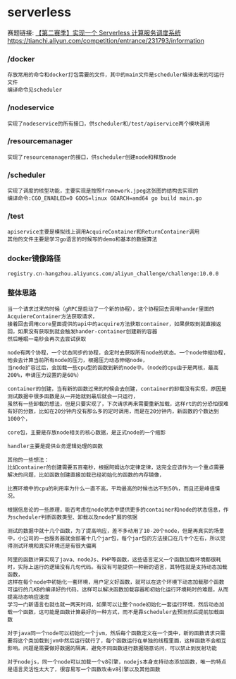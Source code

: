 # serverless
赛题链接: [【第二赛季】实现一个 Serverless 计算服务调度系统](https://tianchi.aliyun.com/competition/entrance/231793/information) https://tianchi.aliyun.com/competition/entrance/231793/information
### /docker
    存放常用的命令和docker打包需要的文件，其中的main文件是scheduler编译出来的可运行文件
    编译命令见scheduler
### /nodeservice
    实现了nodeservice的所有接口，供scheduler和/test/apiservice两个模块调用
    
### /resourcemanager
    实现了resourcemanager的接口，供scheduler创建node和释放node
    
### /scheduler
    实现了调度的核型功能，主要实现是按照framework.jpeg这张图的结构去实现的
    编译命令:CGO_ENABLED=0 GOOS=linux GOARCH=amd64 go build main.go
    
### /test
    apiservice主要是模拟线上调用AcquireContainer和ReturnContainer调用
    其他的文件主要是学习go语言的时候写的demo和基本的数据算法
    
### docker镜像路径
    registry.cn-hangzhou.aliyuncs.com/aliyun_challenge/challenge:10.0.0

### 整体思路
    当一个请求过来的时候（gRPC是启动了一个新的协程），这个协程回去调用hander里面的AcquiereContainer方法获取请求，
    接着回去调用core里面提供的api中的acquire方法获取container，如果获取到就直接返回，如果没有获取到就会触发hander-container创建新的容器
    然后睡眠一毫秒会再次去尝试获取
    
    node有两个协程，一个状态同步的协程，会定时去获取所有node的状态。一个node伸缩协程，他会去计算当前所有node的压力，根据压力动态伸缩node，
    当node扩容过后，会加载一些cpu型的函数到新的node中。（node的cpu由于是两核，最高200%，申请压力设置的是60%）
    
    container的创建，当有新的函数过来的时候会去创建，container的卸载没有实现，原因是测试数据中很多函数是从一开始就到最后就会一只运行，
    虽然有一些卸载的想法，但是只要实现了，下次请求再来需要重新加载，这样rt的的分恐怕很难有好的分数，比如在20分钟内没有那么多的定时调用，而是在20分钟内，新函数的个数达到1000个，
    
    core包，主要是存放node相关的核心数据，是正式node的一个缩影
    
    handler主要是提供业务逻辑处理的函数
    
    其他的一些想法：
    比如container的创建需要五百毫秒，根据阿姆达尔定律定律，这完全应该作为一个重点需要解决的问题，比如函数创建直接加载已经初始化的函数的内存镜像，
    
    比赛环境中的cpu的利用率为什么一直不高，平均最高的时候也达不到50%，而且还是峰值情况。
    
    根据信息论的一些原理，能否考虑在node状态中提供更多的container和node的状态信息，作为scheduler判断函数类型、卸载以及node扩展的依据
    
    测试的数据中就十几个函数，为了提高响应，差不多动用了10-20个node，但是再真实的场景中，小公司的一台服务器就会部署十几个jar包，每个jar包的方法接口在几十个左右，所以觉得测试环境和真实环境还是有很大偏离
    
    阿里的函数计算实现了java、nodeJs、PHP等函数，这些语言定义一个函数加载环境都很耗时，实际上运行的逻辑没有几句代码。有没有可能提供一种新的语言，其特性就是支持动态加载函数，
    这样在每个node中初始化一套环境，用户定义好函数，就可以在这个环境下动态加载那个函数可运行的几KB的编译好的代码，这样可以解决函数加载容器和初始化运行环境耗时的难题，从而提高动态响应速度
    学习一门新语言也就也就一两天时间，如果可以让整个node初始化一套运行环境，然后动态加载一个函数，这可能是函数计算最好的一种方式，而不是靠scheduler去预测然后提前加载函数
    
    对于java同一个node可以初始化一个jvm，然后每个函数定义在一个类中，新的函数请求只需要将这个类加载到jvm中然后运行就行了，每个函数运行在单独的线程里面，这样函数不会相互影响。问题是需要做好数据的隔离，避免不同函数进行数据随意访问，可以禁止到反射功能
    
    对于nodejs，同一个node可以加载一个v8引擎，nodejs本身支持动态添加函数，唯一的特点是语言灵活性太大了，很容易写一个函数攻击v8引擎以及其他函数
    
   
    
    
    
